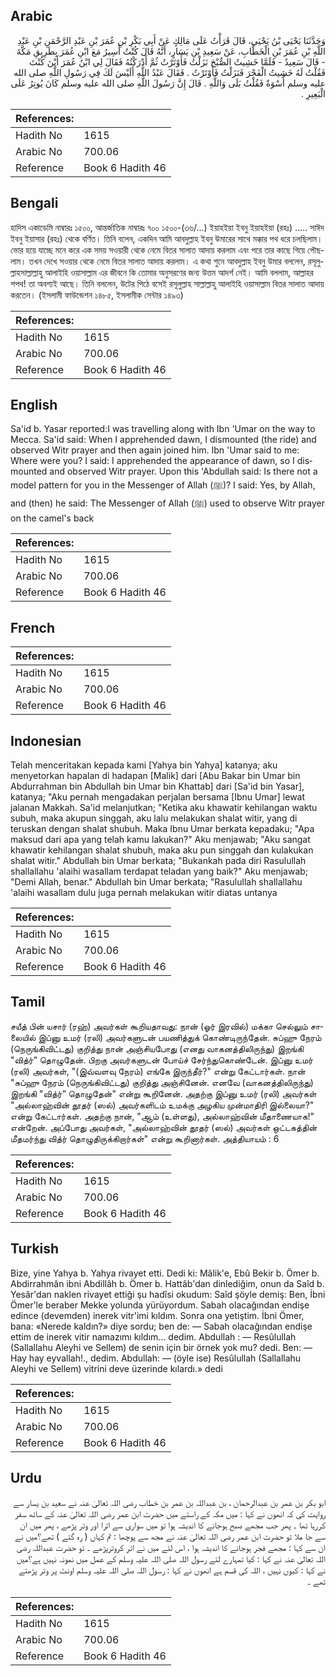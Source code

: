 ## Arabic


<div dir="rtl" lang="ar" style={{fontSize:'larger',backgroundColor:'#f8f9fa',padding:20}}>
وَحَدَّثَنَا يَحْيَى بْنُ يَحْيَى، قَالَ قَرَأْتُ عَلَى مَالِكٍ عَنْ أَبِي بَكْرِ بْنِ عُمَرَ بْنِ عَبْدِ الرَّحْمَنِ بْنِ عَبْدِ اللَّهِ بْنِ عُمَرَ بْنِ الْخَطَّابِ، عَنْ سَعِيدِ بْنِ يَسَارٍ، أَنَّهُ قَالَ كُنْتُ أَسِيرُ مَعَ ابْنِ عُمَرَ بِطَرِيقِ مَكَّةَ - قَالَ سَعِيدٌ - فَلَمَّا خَشِيتُ الصُّبْحَ نَزَلْتُ فَأَوْتَرْتُ ثُمَّ أَدْرَكْتُهُ فَقَالَ لِي ابْنُ عُمَرَ أَيْنَ كُنْتَ فَقُلْتُ لَهُ خَشِيتُ الْفَجْرَ فَنَزَلْتُ فَأَوْتَرْتُ ‏.‏ فَقَالَ عَبْدُ اللَّهِ أَلَيْسَ لَكَ فِي رَسُولِ اللَّهِ صلى الله عليه وسلم أُسْوَةٌ فَقُلْتُ بَلَى وَاللَّهِ ‏.‏ قَالَ إِنَّ رَسُولَ اللَّهِ صلى الله عليه وسلم كَانَ يُوتِرُ عَلَى الْبَعِيرِ ‏.‏
</div>
<div style={{backgroundColor:'#f8f9fa',padding:20, marginBottom: 10}}><table> <thead> <tr> <th>References:</th> <th></th> </tr> </thead> <tbody><tr><td>Hadith No</td><td>1615</td></tr><tr><td>Arabic No</td><td>700.06</td></tr><tr><td>Reference</td><td>Book 6 Hadith 46</td></tr></tbody></table></div>

## Bengali


<div dir="ltr" lang="bn" style={{fontSize:'larger',backgroundColor:'#f8f9fa',padding:20}}>
হাদিস একাডেমি নাম্বারঃ ১৫০০, আন্তর্জাতিক নাম্বারঃ ৭০০ ১৫০০-(৩৬/...) ইয়াহইয়া ইবনু ইয়াহইয়া (রহঃ) ..... সাঈদ ইবনু ইয়াসার (রহঃ) থেকে বর্ণিত। তিনি বলেন, একদিন আমি আবদুল্লাহ ইবনু উমারের সাথে মক্কার পথ ধরে চলছিলাম। ভোর হয়ে যাচ্ছে মনে করে এক সময় সওয়ারী থেকে নেমে বিতর সালাত আদায় করলাম এবং পরে তার কাছে গিয়ে পৌছলাম। তখন দেখে সওয়ার থেকে নেমে বিতর সালাত আদায় করলাম। এ কথা শুনে আবদুল্লাহ ইবনু উমার বললেন, রসূলুল্লাহসাল্লাল্লাহু আলাইহি ওয়াসাল্লাম এর জীবনে কি তোমার অনুসরণের জন্য উত্তম আদর্শ নেই। আমি বললাম, আল্লাহর শপথ! তা অবশ্যই আছে। তিনি বললেন, উটের পিঠে বসেই রসূলুল্লাহ সাল্লাল্লাহু আলাইহি ওয়াসাল্লাম বিতর সালাত আদায় করতেন। (ইসলামী ফাউন্ডেশন ১৪৮৫, ইসলামীক সেন্টার ১৪৯৩)
</div>
<div style={{backgroundColor:'#f8f9fa',padding:20, marginBottom: 10}}><table> <thead> <tr> <th>References:</th> <th></th> </tr> </thead> <tbody><tr><td>Hadith No</td><td>1615</td></tr><tr><td>Arabic No</td><td>700.06</td></tr><tr><td>Reference</td><td>Book 6 Hadith 46</td></tr></tbody></table></div>

## English


<div dir="ltr" lang="en" style={{fontSize:'larger',backgroundColor:'#f8f9fa',padding:20}}>
Sa'id b. Yasar reported:I was travelling along with Ibn 'Umar on the way to Mecca. Sa'id said: When I apprehended dawn, I dismounted (the ride) and observed Witr prayer and then again joined him. Ibn 'Umar said to me: Where were you? I said: I apprehended the appearance of dawn, so I dismounted and observed Witr prayer. Upon this 'Abdullah said: Is there not a model pattern for you in the Messenger of Allah (ﷺ)? I said: Yes, by Allah, and (then) he said: The Messenger of Allah (ﷺ) used to observe Witr prayer on the camel's back
</div>
<div style={{backgroundColor:'#f8f9fa',padding:20, marginBottom: 10}}><table> <thead> <tr> <th>References:</th> <th></th> </tr> </thead> <tbody><tr><td>Hadith No</td><td>1615</td></tr><tr><td>Arabic No</td><td>700.06</td></tr><tr><td>Reference</td><td>Book 6 Hadith 46</td></tr></tbody></table></div>

## French


<div dir="ltr" lang="fr" style={{fontSize:'larger',backgroundColor:'#f8f9fa',padding:20}}>

</div>
<div style={{backgroundColor:'#f8f9fa',padding:20, marginBottom: 10}}><table> <thead> <tr> <th>References:</th> <th></th> </tr> </thead> <tbody><tr><td>Hadith No</td><td>1615</td></tr><tr><td>Arabic No</td><td>700.06</td></tr><tr><td>Reference</td><td>Book 6 Hadith 46</td></tr></tbody></table></div>

## Indonesian


<div dir="ltr" lang="id" style={{fontSize:'larger',backgroundColor:'#f8f9fa',padding:20}}>
Telah menceritakan kepada kami [Yahya bin Yahya] katanya; aku menyetorkan hapalan di hadapan [Malik] dari [Abu Bakar bin Umar bin Abdurrahman bin Abdullah bin Umar bin Khattab] dari [Sa'id bin Yasar], katanya; "Aku pernah mengadakan perjalan bersama [Ibnu Umar] lewat jalanan Makkah. Sa'id melanjutkan; "Ketika aku khawatir kehilangan waktu subuh, maka akupun singgah, aku lalu melakukan shalat witir, yang di teruskan dengan shalat shubuh. Maka Ibnu Umar berkata kepadaku; "Apa maksud dari apa yang telah kamu lakukan?" Aku menjawab; "Aku sangat khawatir kehilangan shalat shubuh, maka aku pun singgah dan kulakukan shalat witir." Abdullah bin Umar berkata; "Bukankah pada diri Rasulullah shallallahu 'alaihi wasallam terdapat teladan yang baik?" Aku menjawab; "Demi Allah, benar." Abdullah bin Umar berkata; "Rasulullah shallallahu 'alaihi wasallam dulu juga pernah melakukan witir diatas untanya
</div>
<div style={{backgroundColor:'#f8f9fa',padding:20, marginBottom: 10}}><table> <thead> <tr> <th>References:</th> <th></th> </tr> </thead> <tbody><tr><td>Hadith No</td><td>1615</td></tr><tr><td>Arabic No</td><td>700.06</td></tr><tr><td>Reference</td><td>Book 6 Hadith 46</td></tr></tbody></table></div>

## Tamil


<div dir="ltr" lang="ta" style={{fontSize:'larger',backgroundColor:'#f8f9fa',padding:20}}>
சயீத் பின் யசார் (ரஹ்) அவர்கள் கூறியதாவது: நான் (ஓர் இரவில்) மக்கா செல்லும் சாலையில் இப்னு உமர் (ரலி) அவர்களுடன் பயணித்துக் கொண்டிருந்தேன். சுப்ஹு நேரம் (நெருங்கிவிட்டது) குறித்து நான் அஞ்சியபோது (எனது வாகனத்திலிருந்து) இறங்கி "வித்ர்” தொழுதேன். பிறகு அவர்களுடன் போய்ச் சேர்ந்துகொண்டேன். இப்னு உமர் (ரலி) அவர்கள், "(இவ்வளவு நேரம்) எங்கே இருந்தீர்?" என்று கேட்டார்கள். நான் "சுப்ஹு நேரம் (நெருங்கிவிட்டது) குறித்து அஞ்சினேன். எனவே (வாகனத்திலிருந்து) இறங்கி "வித்ர்” தொழுதேன்" என்று கூறினேன். அதற்கு இப்னு உமர் (ரலி) அவர்கள் "அல்லாஹ்வின் தூதர் (ஸல்) அவர்களிடம் உமக்கு அழகிய முன்மாதிரி இல்லையா?" என்று கேட்டார்கள். அதற்கு நான், "ஆம் (உள்ளது), அல்லாஹ்வின் மீதாணையாக!" என்றேன். அப்போது அவர்கள், "அல்லாஹ்வின் தூதர் (ஸல்) அவர்கள் ஒட்டகத்தின் மீதமர்ந்து வித்ர் தொழுதிருக்கிறார்கள்" என்று கூறினார்கள். அத்தியாயம் : 6
</div>
<div style={{backgroundColor:'#f8f9fa',padding:20, marginBottom: 10}}><table> <thead> <tr> <th>References:</th> <th></th> </tr> </thead> <tbody><tr><td>Hadith No</td><td>1615</td></tr><tr><td>Arabic No</td><td>700.06</td></tr><tr><td>Reference</td><td>Book 6 Hadith 46</td></tr></tbody></table></div>

## Turkish


<div dir="ltr" lang="tr" style={{fontSize:'larger',backgroundColor:'#f8f9fa',padding:20}}>
Bize, yine Yahya b. Yahya rivayet etti. Dedi ki: Mâlik'e, Ebû Bekir b. Ömer b. Abdirrahmân ibni Abdillâh b. Ömer b. Hattâb'dan dinlediğim, onun da Saîd b. Yesâr'dan naklen rivayet ettiği şu hadîsi okudum: Saîd şöyle demiş: Ben, İbni Ömer'le beraber Mekke yolunda yürüyordum. Sabah olacağından endişe edince (devemden) inerek vitr'imi kıldım. Sonra ona yetiştim. İbni Ömer, bana: «Nerede kaldın?» diye sordu; ben de: — Sabah olacağından endişe ettim de inerek vitir namazımı kıldım... dedim. Abdullah : — Resûlullah (Sallallahu Aleyhi ve Sellem) de senin için bir örnek yok mu? dedi. Ben: — Hay hay eyvallah!., dedim. Abdullah: — (öyle ise) Resûlullah (Sallallahu Aleyhi ve Sellem) vitrini deve üzerinde kılardı.» dedi
</div>
<div style={{backgroundColor:'#f8f9fa',padding:20, marginBottom: 10}}><table> <thead> <tr> <th>References:</th> <th></th> </tr> </thead> <tbody><tr><td>Hadith No</td><td>1615</td></tr><tr><td>Arabic No</td><td>700.06</td></tr><tr><td>Reference</td><td>Book 6 Hadith 46</td></tr></tbody></table></div>

## Urdu


<div dir="rtl" lang="ur" style={{fontSize:'larger',backgroundColor:'#f8f9fa',padding:20}}>
ابو بکر بن عمر بن عبدالرحمان ، بن عبداللہ بن عمر بن خطاب رضی اللہ تعالیٰ عنہ نے سعید بن یسار سے روایت کی کہ انھوں نے کہا : میں مکہ کے راستے میں حضرت ابن عمر رضی اللہ تعالیٰ عنہ کے ساتھ سفر کررہا تھا ۔ پھر جب مجھے صبح ہوجانے کا اندیشہ ہوا تو میں سواری سے اترا اور وتر پڑھے ، پھر میں ان سے جا ملا تو حضرت ابن عمر رضی اللہ تعالیٰ عنہ نے مجھ سے پوچھا : تم کہاں ( رہ گئے ) تھے؟میں نے ان سے کہا : مجھے فجر ہوجانے کا اندیشہ ہوا ، اس لئے میں نے اتر کروترپڑھے ۔ تو حضرت عبداللہ رضی اللہ تعالیٰ عنہ نے کہا : کیا تمہارے لئے رسول اللہ صلی اللہ علیہ وسلم کے عمل میں نمونہ نہیں ہے؟میں نے کہا : کیوں نہیں ، اللہ کی قسم ہے انھوں نے کہا : رسول اللہ صلی اللہ علیہ وسلم اونٹ پر وتر پڑھتے تھے ۔
</div>
<div style={{backgroundColor:'#f8f9fa',padding:20, marginBottom: 10}}><table> <thead> <tr> <th>References:</th> <th></th> </tr> </thead> <tbody><tr><td>Hadith No</td><td>1615</td></tr><tr><td>Arabic No</td><td>700.06</td></tr><tr><td>Reference</td><td>Book 6 Hadith 46</td></tr></tbody></table></div>